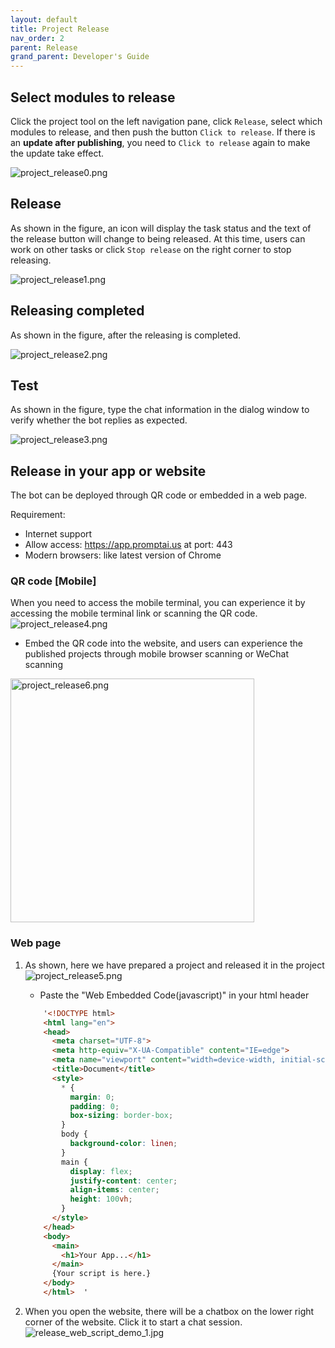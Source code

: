 ```yaml
---
layout: default
title: Project Release
nav_order: 2
parent: Release
grand_parent: Developer's Guide
---
```


## Select modules to release
Click the project tool on the left navigation pane, click `Release`, select which modules to release, and then push the button `Click to release`. 
If there is an **update after publishing**, you need to `Click to release` again to make the update take effect.

![project_release0.png](/assets/images/tutorial/release/project_release0.png)

## Release
As shown in the figure, an icon will display the task status and the text of the release button will change to being released. At this time, users can work on other tasks or click `Stop release` on the right corner to stop releasing.

![project_release1.png](/assets/images/tutorial/release/project_release1.png)

## Releasing completed

As shown in the figure, after the releasing is completed.

![project_release2.png](/assets/images/tutorial/release/project_release2.png)

## Test
As shown in the figure, type the chat information in the dialog window to verify whether the bot replies as expected.

![project_release3.png](/assets/images/tutorial/release/project_release3.png)

## Release in your app or website
The bot can be deployed through QR code or embedded in a web page.

Requirement:
 - Internet support
 - Allow access: https://app.promptai.us  at port: 443
 - Modern browsers: like latest version of Chrome

###  QR code [Mobile]
When you need to access the mobile terminal, you can experience it by accessing the mobile terminal link or scanning the QR code.
![project_release4.png](/assets/images/tutorial/release/project_release4.png)

* Embed the QR code into the website, and users can experience the published projects through mobile browser scanning or WeChat scanning

<img src="/assets/images/tutorial/release/project_release6.jpg" alt="project_release6.png" width="390"/>

### Web page 
1. As shown, here we have prepared a project and released it in the project
   ![project_release5.png](/assets/images/tutorial/release/project_release5.png)

    - Paste the "Web Embedded Code(javascript)" in your html header
    ```html
        '<!DOCTYPE html>
        <html lang="en">
        <head>
          <meta charset="UTF-8">
          <meta http-equiv="X-UA-Compatible" content="IE=edge">
          <meta name="viewport" content="width=device-width, initial-scale=1.0">
          <title>Document</title>
          <style>
            * {
              margin: 0;
              padding: 0;
              box-sizing: border-box;
            }
            body {
              background-color: linen;
            }
            main {
              display: flex;
              justify-content: center;
              align-items: center;
              height: 100vh;
            }
          </style>
        </head>
        <body>
          <main>
            <h1>Your App...</h1>
          </main>
          {Your script is here.}      
        </body>
        </html>  '  
    ```

2. When you open the website, there will be a chatbox on the lower right corner of the website. Click it to start a chat session. 
   ![release_web_script_demo_1.jpg](/assets/images/tutorial/release/project_release7.jpg)
